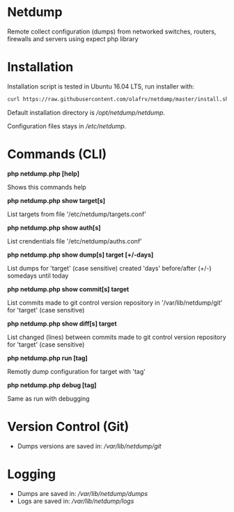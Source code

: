 # Netdump

Remote collect configuration (dumps) from networked switches, routers, firewalls and servers using expect php library

# Installation

Installation script is tested in Ubuntu 16.04 LTS, run installer with:

```bash
curl https://raw.githubusercontent.com/olafrv/netdump/master/install.sh | bash -
```

Default installation directory is */opt/netdump/netdump*.

Configuration files stays in */etc/netdump*.


# Commands (CLI)

**php netdump.php [help]**

Shows this commands help

**php netdump.php show target[s]**

List targets from file '/etc/netdump/targets.conf'

**php netdump.php show auth[s]**

List crendentials file '/etc/netdump/auths.conf'

**php netdump.php show dump[s] target [+/-days]**

List dumps for 'target' (case sensitive) created 'days' 
before/after (+/-) somedays until today

**php netdump.php show commit[s] target**

List commits made to git control version repository
in '/var/lib/netdump/git' for 'target' (case sensitive)

**php netdump.php show diff[s] target**

List changed (lines) between commits made to git control
version repository for 'target' (case sensitive)

**php netdump.php run [tag]**

Remotly dump configuration for target with 'tag'

**php netdump.php debug [tag]**

Same as run with debugging

# Version Control (Git)

* Dumps versions are saved in: */var/lib/netdump/git*

# Logging

* Dumps are saved in: */var/lib/netdump/dumps*
* Logs are saved in: */var/lib/netdump/logs*


